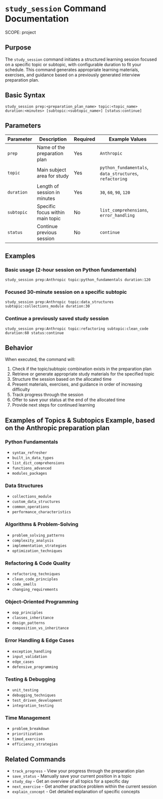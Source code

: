 # `study_session` Command Documentation
SCOPE: project

## Purpose
The `study_session` command initiates a structured learning session focused on a specific topic or subtopic, with configurable duration to fit your schedule. This command generates appropriate learning materials, exercises, and guidance based on a previously generated interview preparation plan.

## Basic Syntax
```
study_session prep:<preparation_plan_name> topic:<topic_name> duration:<minutes> [subtopic:<subtopic_name>] [status:continue]
```

## Parameters

| Parameter | Description | Required | Example Values |
|-----------|-------------|----------|---------------|
| `prep` | Name of the preparation plan | Yes | `Anthropic` |
| `topic` | Main subject area for study | Yes | `python_fundamentals`, `data_structures`, `refactoring` |
| `duration` | Length of session in minutes | Yes | `30`, `60`, `90`, `120` |
| `subtopic` | Specific focus within main topic | No | `list_comprehensions`, `error_handling` |
| `status` | Continue previous session | No | `continue` |

## Examples

### Basic usage (2-hour session on Python fundamentals)
```
study_session prep:Anthropic topic:python_fundamentals duration:120
```

### Focused 30-minute session on a specific subtopic
```
study_session prep:Anthropic topic:data_structures subtopic:collections_module duration:30
```

### Continue a previously saved study session
```
study_session prep:Anthropic topic:refactoring subtopic:clean_code duration:60 status:continue
```

## Behavior

When executed, the command will:

1. Check if the topic/subtopic combination exists in the preparation plan
2. Retrieve or generate appropriate study materials for the specified topic
3. Structure the session based on the allocated time
4. Present materials, exercises, and guidance in order of increasing difficulty
5. Track progress through the session
6. Offer to save your status at the end of the allocated time
7. Provide next steps for continued learning

## Examples of Topics & Subtopics Example, based on the Anthropic preparation plan

### Python Fundamentals
- `syntax_refresher`
- `built_in_data_types`
- `list_dict_comprehensions`
- `functions_advanced`
- `modules_packages`

### Data Structures
- `collections_module`
- `custom_data_structures`
- `common_operations`
- `performance_characteristics`

### Algorithms & Problem-Solving
- `problem_solving_patterns`
- `complexity_analysis`
- `implementation_strategies`
- `optimization_techniques`

### Refactoring & Code Quality
- `refactoring_techniques`
- `clean_code_principles`
- `code_smells`
- `changing_requirements`

### Object-Oriented Programming
- `oop_principles`
- `classes_inheritance`
- `design_patterns`
- `composition_vs_inheritance`

### Error Handling & Edge Cases
- `exception_handling`
- `input_validation`
- `edge_cases`
- `defensive_programming`

### Testing & Debugging
- `unit_testing`
- `debugging_techniques`
- `test_driven_development`
- `integration_testing`

### Time Management
- `problem_breakdown`
- `prioritization`
- `timed_exercises`
- `efficiency_strategies`

## Related Commands

- `track_progress` - View your progress through the preparation plan
- `save_status` - Manually save your current position in a topic
- `study_day` - Get an overview of all topics for a specific day
- `next_exercise` - Get another practice problem within the current session
- `explain_concept` - Get detailed explanation of specific concepts